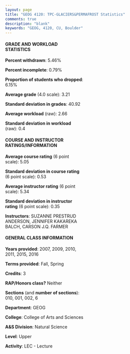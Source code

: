 ```yaml
---
layout: page
title: "GEOG 4120: TPC-GLACIERS&PERMAFROST Statistics"
comments: true
description: "blank"
keywords: "GEOG, 4120, CU, Boulder"
--- 
```

<head>
<script src="https://ajax.googleapis.com/ajax/libs/jquery/2.1.3/jquery.min.js"></script>
<script src="https://dl.dropboxusercontent.com/s/pc42nxpaw1ea4o9/highcharts.js?dl=0"></script>
<!-- <script src="../assets/js/highcharts.js"></script> -->
<style type="text/css">@font-face {
	font-family: "Bebas Neue";
	src: url(https://www.filehosting.org/file/details/544349/BebasNeue%20Regular.otf) format("opentype");
	}
	h1.Bebas { 
		font-family: "Bebas Neue", Verdana, Tahoma;
	}
</style>
</head>
<body>
	<div id="container" style="float: right; width: 45%; height: 88%; margin-left: 2.5%; margin-right: 2.5%;"></div>
	<script language="JavaScript">
		$(document).ready(function() {
		var chart = {type: 'column'};
		var title = {text: 'Grade Distribution'};
		var xAxis = {categories: ['A','B','C','D','F'],crosshair: true};
		var yAxis = {min: 0,title: {text: 'Percentage'}};
		var tooltip = {headerFormat: '<center><b><span style="font-size:20px">{point.key}</span></b></center>',
		               pointFormat: '<td style="padding:0"><b>{point.y:.1f}%</b></td>',
		               footerFormat: '</table>',shared: true,useHTML: true};
		var plotOptions = {column: {pointPadding: 0.0,borderWidth: 0}};  
		var credits = {enabled: false};var series= [{name: 'Percent',data: [42.98,40.5,11.57,2.48,2.48,]}];
		var json = {};
		json.chart = chart;
		json.title = title;
		json.tooltip = tooltip;
		json.xAxis = xAxis;
		json.yAxis = yAxis;  
		json.series = series;
		json.plotOptions = plotOptions;  
		json.credits = credits;
		$('#container').highcharts(json);
	});
	</script>
</body>
			   
#### GRADE AND WORKLOAD STATISTICS

**Percent withdrawn**: 5.46%

**Percent incomplete**: 0.79%

**Proportion of students who dropped**: 6.15%

**Average grade** (4.0 scale): 3.21

**Standard deviation in grades**: 40.92

**Average workload** (raw): 2.66

**Standard deviation in workload** (raw): 0.4

#### COURSE AND INSTRUCTOR RATINGS/INFORMATION

**Average course rating** (6 point scale): 5.05

**Standard deviation in course rating** (6 point scale): 0.53

**Average instructor rating** (6 point scale): 5.34

**Standard deviation in instructor rating** (6 point scale): 0.35

**Instructors**: SUZANNE PRESTRUD ANDERSON, JENNIFER KAKAREKA BALCH, CARSON J.Q. FARMER

#### GENERAL CLASS INFORMATION

**Years provided**: 2007, 2009, 2010, 2011, 2015, 2016

**Terms provided**: Fall, Spring

**Credits**: 3

**RAP/Honors class?** Neither

**Sections** (and **number of sections**): 010, 001, 002, 6

**Department**: GEOG

**College**: College of Arts and Sciences

**A&S Division**: Natural Science

**Level**: Upper

**Activity**: LEC - Lecture